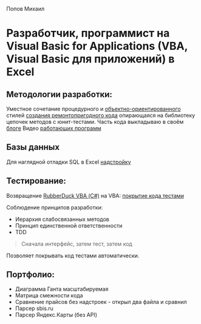 Попов Михаил

# Разработчик, программист на Visual Basic for Applications (VBA, Visual Basic для приложений) в Excel

## Методологии разработки:
Уместное сочетание процедурного и [объектно-ориентированного](https://inexsu.wordpress.com/2020/02/28/%d0%be%d1%82%d0%bb%d0%b8%d1%87%d0%b8%d1%8f-%d0%be%d0%b1%d1%8a%d0%b5%d0%ba%d1%82%d0%bd%d0%be-%d0%be%d1%80%d0%b8%d0%b5%d0%bd%d1%82%d0%b8%d1%80%d0%be%d0%b2%d0%b0%d0%bd%d0%bd%d0%be%d0%b3%d0%be-%d0%b8/) стилей [создания ремонтопригодного кода](https://inexsu.wordpress.com/2020/07/22/%d0%ba%d0%be%d0%b4-%d0%b2%d0%b8%d0%b7%d1%83%d0%b0%d0%bb%d0%b8%d0%b7%d0%b0%d1%86%d0%b8%d1%8f/) опирающаяся на библиотеку цепочек методов с юнит-тестами.
Часть кода выкладываю в своём [блоге](https://inexsu.wordpress.com/)
Видео [работающих программ](https://www.youtube.com/channel/UCQMbRhaPEFD1NoZLhRzQzSA)

## Базы данных
Для наглядной отладки SQL в Excel [надстройку](https://www.youtube.com/watch?v=uXTgXzNCRnA)

## Тестирование:
Возвращение [RubberDuck VBA (С#)](https://github.com/rubberduck-vba/Rubberduck) на VBA: [покрытие кода тестами](https://www.youtube.com/watch?v=PG1DLrXj_mU)

Соблюдение принципов разработки:
* Иерархия слабосвязанных методов
* Принцип единственной ответственности
* TDD 
> Сначала интерфейс, 
> затем тест, 
> затем код

Позволяет покрывать код тестами автоматически.

## Портфолио:
* Диаграмма Ганта масштабируемая
* Матрица смежности кода 
* Сравнение прайсов без надстроек - открыл два файла и сравнил
* Парсер sbis.ru
* Парсер Яндекс.Карты (без API)
